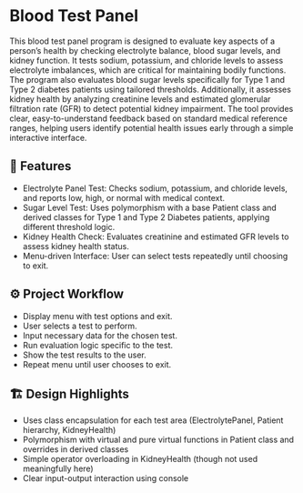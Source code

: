 # Blood Test Panel 
This blood test panel program is designed to evaluate key aspects of a person’s health by checking electrolyte balance, blood sugar levels, and kidney function. It tests sodium, potassium, and chloride levels to assess electrolyte imbalances, which are critical for maintaining bodily functions. The program also evaluates blood sugar levels specifically for Type 1 and Type 2 diabetes patients using tailored thresholds. Additionally, it assesses kidney health by analyzing creatinine levels and estimated glomerular filtration rate (GFR) to detect potential kidney impairment. The tool provides clear, easy-to-understand feedback based on standard medical reference ranges, helping users identify potential health issues early through a simple interactive interface.

## 🎯 Features
- Electrolyte Panel Test:
Checks sodium, potassium, and chloride levels, and reports low, high, or normal with medical context.
- Sugar Level Test:
Uses polymorphism with a base Patient class and derived classes for Type 1 and Type 2 Diabetes patients, applying different threshold logic.
- Kidney Health Check:
Evaluates creatinine and estimated GFR levels to assess kidney health status.
- Menu-driven Interface:
User can select tests repeatedly until choosing to exit.

## ⚙️ Project Workflow
- Display menu with test options and exit.
- User selects a test to perform.
- Input necessary data for the chosen test.
- Run evaluation logic specific to the test.
- Show the test results to the user.
- Repeat menu until user chooses to exit.

## 🏗️ Design Highlights
- Uses class encapsulation for each test area (ElectrolytePanel, Patient hierarchy, KidneyHealth)
- Polymorphism with virtual and pure virtual functions in Patient class and overrides in derived classes
- Simple operator overloading in KidneyHealth (though not used meaningfully here)
- Clear input-output interaction using console


